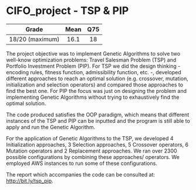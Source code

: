 # CIFO_project - TSP & PIP

| Grade                | Mean                  | Q75                |
|:--------------------:|:---------------------:|:------------------:|
| 18/20 (maximum)      | 16.1                  | 18                 |

The project objective was to implement Genetic Algorithms to solve two well-know optimization problems: Travel Salesman Problem (TSP) and Portfolio Investment Problem (PIP). For TSP we did the design thinking - encoding rules, fitness function, admissibility function, etc. -, developed different approaches to reach an optimal solution (e.g. crossover, mutation, initialization and selection operators) and compared those approaches to find the best one. For PIP the focus was just on designing the problem and implementing Genetic Algorithms without trying to exhaustively find the optimal solution.

The code produced satisfies the OOP paradigm, which means that different instances of the TSP and PIP can be inputted and the program is still able to apply and run the Genetic Algorithm.

For the application of Genetic Algorithms to the TSP, we developed 4 Initialization approaches, 3 Selection approaches, 5 Crossover operators, 6 Mutation operators and 2 Replacement approaches. We ran over 2300 possible configurations by combining these approaches/ operators. We employed AWS instances to run some of these configurations.

The report which accompanies the code can be consulted at: http://bit.ly/tsp_pip.

